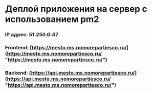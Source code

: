 # Деплой приложения на сервер с использованием pm2

### IP адрес: 51.250.0.47
### Frontend: [https://mesto.ms.nomorepartiesco.ru/](https://mesto.ms.nomorepartiesco.ru/ "https://mesto.ms.nomorepartiesco.ru/")
### Backend: [https://api.mesto.ms.nomorepartiesco.ru/](https://api.mesto.ms.nomorepartiesco.ru/ "https://api.mesto.ms.nomorepartiesco.ru/")
